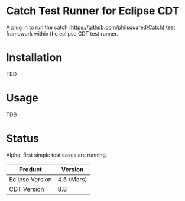 Catch Test Runner for Eclipse CDT
=================================
A plug in to run the catch (https://github.com/philsquared/Catch) test framework within the eclipse CDT test runner.

Installation
============
TBD

Usage
=====
TDB

Status
======
Alpha: first simple test cases are running.

|Product        | Version   |
|---------------|-----------|
|Eclipse Version| 4.5 (Mars)|
|CDT Version    | 8.8       |
